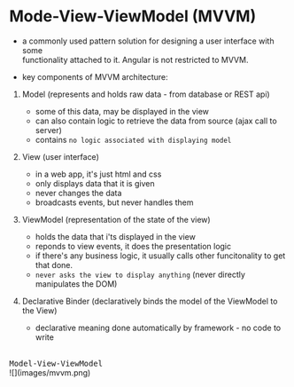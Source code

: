  # Mode-View-ViewModel (MVVM)

- a commonly used pattern solution for designing a user interface with some      
  functionality attached to it. Angular is not restricted to MVVM.

- key components of MVVM architecture:
    
1. Model (represents and holds raw data - from database or REST api)
    + some of this data, may be displayed in the view
    + can also contain logic to retrieve the data from source (ajax call to server)
    + contains `no logic associated with displaying model`

2. View (user interface)
    + in a web app, it's just html and css
    + only displays data that it is given
    + never changes the data
    + broadcasts events, but never handles them

3. ViewModel (representation of the state of the view)
    + holds the data that i'ts displayed in the view
    + reponds to view events, it does the presentation logic
    + if there's any business logic, it usually calls other funcitonality to get that done.
    + `never asks the view to display anything` (never directly manipulates the DOM)

4. Declarative Binder (declaratively binds the model of the ViewModel to the View)
    + declarative meaning done automatically by framework - no code to write


<br/>
<kbd>Model-View-ViewModel</kbd>
<br/>
![](images/mvvm.png)
















